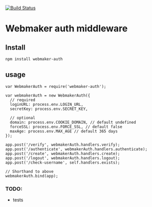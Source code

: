 [![Build Status](https://travis-ci.org/mozilla/webmaker-auth.png)](https://travis-ci.org/mozilla/webmaker-auth)

# Webmaker auth middleware

## Install

`npm install webmaker-auth`


## usage

```
var WebmakerAuth = require('webmaker-auth');

var webmakerAuth = new WebmakerAuth({
  // required
  loginURL: process.env.LOGIN_URL,
  secretKey: process.env.SECRET_KEY,

  // optional
  domain: process.env.COOKIE_DOMAIN, // default undefined
  forceSSL: process.env.FORCE_SSL, // default false
  maxAge: process.env.MAX_AGE // default 365 days
});

app.post('/verify', webmakerAuth.handlers.verify);
app.post('/authenticate', webmakerAuth.handlers.authenticate);
app.post('/create', webmakerAuth.handlers.create);
app.post('/logout', webmakerAuth.handlers.logout);
app.post('/check-username', self.handlers.exists);

// Shorthand to above
webmakerAuth.bind(app);

```

### TODO:

* tests
